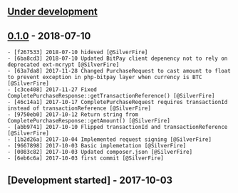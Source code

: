 ## [Under development]

## [0.1.0] - 2018-07-10

    - [f267533] 2018-07-10 hideved [@SilverFire]
    - [6ba8cd3] 2018-07-10 Updated BitPay client depenency not to rely on deprecated ext-mcrypt [@SilverFire]
    - [63a7da8] 2017-11-28 Changed PurchaseRequest to cast amount to float to prevent exception in php-bitpay layer when currency is BTC [@SilverFire]
    - [c3ce408] 2017-11-27 Fixed CompletePurchaseResponse::getTransactionReference() [@SilverFire]
    - [46c14a1] 2017-10-17 CompletePurchaseRequest requires transactionId instead of transactionReference [@SilverFire]
    - [9750eb0] 2017-10-12 Return string from CompletePurchaseResponse::getAmount() [@SilverFire]
    - [abb9741] 2017-10-10 Flipped transactionId and transactionReference [@SilverFire]
    - [1b2d26a] 2017-10-04 Implemented request signing [@SilverFire]
    - [9667898] 2017-10-03 Basic implemetation [@SilverFire]
    - [0083c82] 2017-10-03 Updated composer.json [@SilverFire]
    - [6eb6c6a] 2017-10-03 first commit [@SilverFire]

## [Development started] - 2017-10-03

[@hiqsol]: https://github.com/hiqsol
[sol@hiqdev.com]: https://github.com/hiqsol
[@SilverFire]: https://github.com/SilverFire
[d.naumenko.a@gmail.com]: https://github.com/SilverFire
[@tafid]: https://github.com/tafid
[andreyklochok@gmail.com]: https://github.com/tafid
[@BladeRoot]: https://github.com/BladeRoot
[bladeroot@gmail.com]: https://github.com/BladeRoot
[6eb6c6a]: https://github.com/hiqdev/omnipay-bitpay/commit/6eb6c6a
[Under development]: https://github.com/hiqdev/omnipay-bitpay/releases
[f267533]: https://github.com/hiqdev/omnipay-bitpay/commit/f267533
[6ba8cd3]: https://github.com/hiqdev/omnipay-bitpay/commit/6ba8cd3
[63a7da8]: https://github.com/hiqdev/omnipay-bitpay/commit/63a7da8
[c3ce408]: https://github.com/hiqdev/omnipay-bitpay/commit/c3ce408
[46c14a1]: https://github.com/hiqdev/omnipay-bitpay/commit/46c14a1
[9750eb0]: https://github.com/hiqdev/omnipay-bitpay/commit/9750eb0
[abb9741]: https://github.com/hiqdev/omnipay-bitpay/commit/abb9741
[1b2d26a]: https://github.com/hiqdev/omnipay-bitpay/commit/1b2d26a
[9667898]: https://github.com/hiqdev/omnipay-bitpay/commit/9667898
[0083c82]: https://github.com/hiqdev/omnipay-bitpay/commit/0083c82
[0.1.0]: https://github.com/hiqdev/omnipay-bitpay/releases/tag/0.1.0

